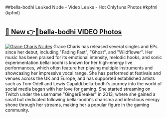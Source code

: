 ##bella-bodhi Le𝚊ked N𝚞de - Video Le𝚊ks - Hot Onlyf𝚊ns Photos #kpfml (kpfml)

# <h2><a href="https://mediaupload.pro?title=bella-bodhi&ref=9FEB">🔗 New 👉🔴bella-bodhi VIDEO Photos</a></h2>

[![Grace Charis N𝚞des](https://i.imgur.com/rIISA9y.gif)](https://mediaupload.pro?title=bella-bodhi&ref=9FEB)
Grace Charis has released several singles and EPs since her debut, including "Fading Fast", "Ghost", and "Wildflower". Her music has been praised for its emotional intensity, melodic hooks, and sonic experimentation.bella-bodhi is known for her high-energy live performances, which often feature her playing multiple instruments and showcasing her impressive vocal range. She has performed at festivals and venues across the UK and Europe, and has supported established artists such as Tom Odell and Lewis Capaldi.bella-bodhi's journey into the world of social media began with her love for gaming. She started streaming on Twitch under the username "GingerBreaker" in 2013, where she gained a small but dedicated following.bella-bodhi's charisma and infectious energy shone through her streams, making her a popular figure in the gaming community.